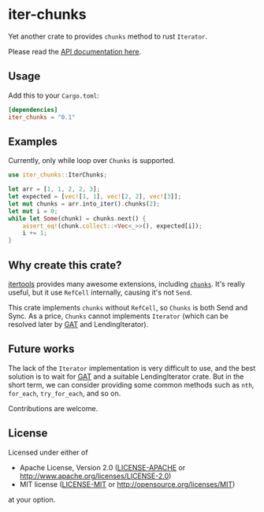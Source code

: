 # iter-chunks

Yet another crate to provides `chunks` method to rust `Iterator`.

Please read the [API documentation here](https://docs.rs/iter-chunks/).

## Usage

Add this to your `Cargo.toml`:

```toml
[dependencies]
iter_chunks = "0.1"
```

## Examples

Currently, only while loop over `Chunks` is supported.

```rust
use iter_chunks::IterChunks;

let arr = [1, 1, 2, 2, 3];
let expected = [vec![1, 1], vec![2, 2], vec![3]];
let mut chunks = arr.into_iter().chunks(2);
let mut i = 0;
while let Some(chunk) = chunks.next() {
    assert_eq!(chunk.collect::<Vec<_>>(), expected[i]);
    i += 1;
}
```

## Why create this crate?

[itertools](https://crates.io/crates/itertools) provides many awesome extensions, including [`chunks`](https://docs.rs/itertools/0.10.3/itertools/trait.Itertools.html#method.chunks). It's really useful, but it use `RefCell` internally, causing it's not `Send`.

This crate implements `chunks` without `RefCell`, so `Chunks` is both Send and Sync. As a price, `Chunks` cannot implements `Iterator` (which can be resolved later by [GAT](GAT) and LendingIterator).

## Future works

The lack of the `Iterator` implementation is very difficult to use, and the best solution is to wait for [GAT](GAT) and a suitable LendingIterator crate. But in the short term, we can consider providing some common methods such as `nth`, `for_each`, `try_for_each`, and so on.

Contributions are welcome.

## License

Licensed under either of

 * Apache License, Version 2.0
   ([LICENSE-APACHE](LICENSE-APACHE) or http://www.apache.org/licenses/LICENSE-2.0)
 * MIT license
   ([LICENSE-MIT](LICENSE-MIT) or http://opensource.org/licenses/MIT)

at your option.


[GAT]: https://www.google.com.hk/search?client=firefox-b-d&q=rust+GAT
